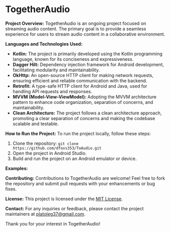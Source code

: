 # TogetherAudio

**Project Overview:** TogetherAudio is an ongoing project focused on streaming audio content. The primary goal is to provide a seamless experience for users to stream audio content in a collaborative environment.

**Languages and Technologies Used:**

- **Kotlin:** The project is primarily developed using the Kotlin programming language, known for its conciseness and expressiveness.
- **Dagger Hilt:** Dependency injection framework for Android development, facilitating modularity and maintainability.
- **OkHttp:** An open-source HTTP client for making network requests, ensuring efficient and reliable communication with the backend.
- **Retrofit:** A type-safe HTTP client for Android and Java, used for handling API requests and responses.
- **MVVM (Model-View-ViewModel):** Adopting the MVVM architecture pattern to enhance code organization, separation of concerns, and maintainability.
- **Clean Architecture:** The project follows a clean architecture approach, promoting a clear separation of concerns and making the codebase scalable and testable.


**How to Run the Project:** To run the project locally, follow these steps:

1. Clone the repository: `git clone https://github.com/dfoxs353/ToAudio.git`
3. Open the project in Android Studio.
4. Build and run the project on an Android emulator or device.

**Examples:** 



**Contributing:** Contributions to TogetherAudio are welcome! Feel free to fork the repository and submit pull requests with your enhancements or bug fixes.

**License:** This project is licensed under the [MIT License](https://chat.openai.com/c/LICENSE.md).

**Contact:** For any inquiries or feedback, please contact the project maintainers at [platoleg37@gmail.com](mailto:platoleg37@gmail.com).

Thank you for your interest in TogetherAudio!